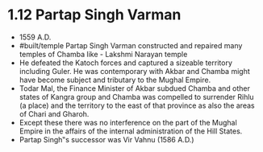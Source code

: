 # 1.12 Partap Singh Varman
* 1559 A.D.
* #built/temple Partap Singh Varman constructed and repaired many temples of Chamba like - Lakshmi Narayan temple
* He defeated the Katoch forces and captured a sizeable territory including Guler. He was contemporary with Akbar and Chamba might have become subject and tributary to the Mughal Empire.
* Todar Mal, the Finance Minister of Akbar subdued Chamba and other states of Kangra group and Chamba was compelled to surrender Rihlu (a place) and the territory to the east of that province as also the areas of Chari and Gharoh.
* Except these there was no interference on the part of the Mughal Empire in the affairs of the internal administration of the Hill States.
* Partap Singh‟s successor was Vir Vahnu (1586 A.D.)